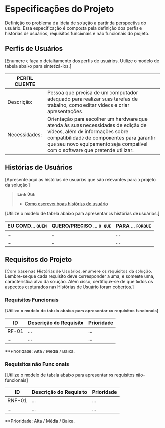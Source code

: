 # Especificações do Projeto

Definição do problema é a ideia de solução a partir da perspectiva do usuário. Essa especificação é composta pela definição dos perfis e histórias de usuários, requisitos funcionais e não funcionais do projeto.

## Perfis de Usuários

[Enumere e faça o detalhamento dos perfis de usuários. Utilize o modelo de tabela abaixo para sintetizá-los.]

|             PERFIL CLIENTE ||
|------------------|---------|
|Descrição:        | Pessoa que precisa de um computador adequado para realizar suas tarefas de trabalho, como editar vídeos e criar apresentações. |
|Necessidades:     | Orientação para escolher um hardware que atenda às suas necessidades de edição de vídeos, além de informações sobre compatibilidade de componentes para garantir que seu novo equipamento seja compatível com o software que pretende utilizar.|

## Histórias de Usuários

[Apresente aqui as histórias de usuários que são relevantes para o projeto da solução.]

> **Link Útil**:
> - [Como escrever boas histórias de usuário](https://medium.com/vertice/como-escrever-boas-users-stories-hist%C3%B3rias-de-usu%C3%A1rios-b29c75043fac)

[Utilize o modelo de tabela abaixo para apresentar as histórias de usuários.]

|EU COMO... `QUEM`   | QUERO/PRECISO ... `O QUE` |PARA ... `PORQUE`                 |
|--------------------|---------------------------|----------------------------------|
| ...                | ...                       | ...                              |
| ...                | ...                       | ...                              |

## Requisitos do Projeto

[Com base nas Histórias de Usuários, enumere os requisitos da solução. Lembre-se que cada requisito deve corresponder a uma, e somente uma, característica alvo da solução. Além disso, certifique-se de que todos os aspectos capturados nas Histórias de Usuário foram cobertos.]

### Requisitos Funcionais

[Utilize o modelo de tabela abaixo para apresentar os requisitos funcionais]

|ID    | Descrição do Requisito  | Prioridade |
|-------|---------------------------------|----|
| RF-01 |  ...                    | ...   | 
|  ...  |  ...                    | ...   |
**Prioridade: Alta / Média / Baixa. 

### Requisitos não Funcionais

[Utilize o modelo de tabela abaixo para apresentar os requisitos não-funcionais]

|ID      | Descrição do Requisito  |Prioridade |
|--------|-------------------------|----|
| RNF-01 |  ...                    | ...   | 
| ...    |  ...                    | ...   | 
**Prioridade: Alta / Média / Baixa. 

